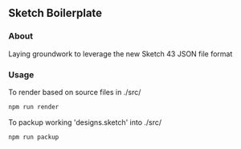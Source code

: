 ## Sketch Boilerplate 

### About
Laying groundwork to leverage the new Sketch 43 JSON file format

### Usage
To render based on source files in ./src/
```sh
npm run render
```

To packup working 'designs.sketch' into ./src/
```sh
npm run packup
```
